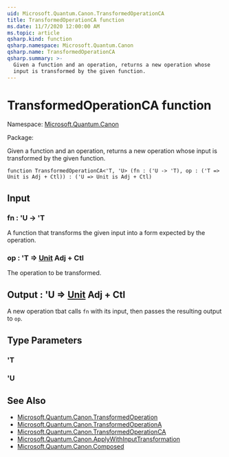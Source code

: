 ```yaml
---
uid: Microsoft.Quantum.Canon.TransformedOperationCA
title: TransformedOperationCA function
ms.date: 11/7/2020 12:00:00 AM
ms.topic: article
qsharp.kind: function
qsharp.namespace: Microsoft.Quantum.Canon
qsharp.name: TransformedOperationCA
qsharp.summary: >-
  Given a function and an operation, returns a new operation whose
  input is transformed by the given function.
---
```


# TransformedOperationCA function

Namespace: [Microsoft.Quantum.Canon](xref:Microsoft.Quantum.Canon)

Package: [](https://nuget.org/packages/)


Given a function and an operation, returns a new operation whoseinput is transformed by the given function.

```qsharp
function TransformedOperationCA<'T, 'U> (fn : ('U -> 'T), op : ('T => Unit is Adj + Ctl)) : ('U => Unit is Adj + Ctl)
```


## Input

### fn : 'U -> 'T

A function that transforms the given input into a form expected by theoperation.


### op : 'T => [Unit](xref:microsoft.quantum.lang-ref.unit) Adj + Ctl

The operation to be transformed.



## Output : 'U => [Unit](xref:microsoft.quantum.lang-ref.unit) Adj + Ctl

A new operation tbat calls `fn` with its input, then passes theresulting output to `op`.

## Type Parameters

### 'T


### 'U



## See Also

- [Microsoft.Quantum.Canon.TransformedOperation](xref:Microsoft.Quantum.Canon.TransformedOperation)
- [Microsoft.Quantum.Canon.TransformedOperationA](xref:Microsoft.Quantum.Canon.TransformedOperationA)
- [Microsoft.Quantum.Canon.TransformedOperationCA](xref:Microsoft.Quantum.Canon.TransformedOperationCA)
- [Microsoft.Quantum.Canon.ApplyWithInputTransformation](xref:Microsoft.Quantum.Canon.ApplyWithInputTransformation)
- [Microsoft.Quantum.Canon.Composed](xref:Microsoft.Quantum.Canon.Composed)